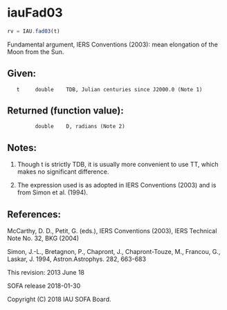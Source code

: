 # iauFad03

```js
rv = IAU.fad03(t)
```

Fundamental argument, IERS Conventions (2003):
mean elongation of the Moon from the Sun.

## Given:
```
   t     double    TDB, Julian centuries since J2000.0 (Note 1)
```

## Returned (function value):
```
         double    D, radians (Note 2)
```

## Notes:

1) Though t is strictly TDB, it is usually more convenient to use
   TT, which makes no significant difference.

2) The expression used is as adopted in IERS Conventions (2003) and
   is from Simon et al. (1994).

## References:

   McCarthy, D. D., Petit, G. (eds.), IERS Conventions (2003),
   IERS Technical Note No. 32, BKG (2004)

   Simon, J.-L., Bretagnon, P., Chapront, J., Chapront-Touze, M.,
   Francou, G., Laskar, J. 1994, Astron.Astrophys. 282, 663-683

This revision:  2013 June 18

SOFA release 2018-01-30

Copyright (C) 2018 IAU SOFA Board.